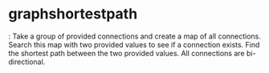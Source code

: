 # graphshortestpath
:   Take a group of provided connections and create a map of all connections.   Search this map with two provided values to see if a connection exists.   Find the shortest path between the two provided values.  All connections are bi-directional.
